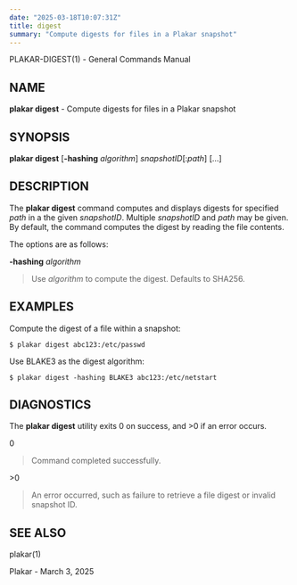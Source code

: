 ```yaml
---
date: "2025-03-18T10:07:31Z"
title: digest
summary: "Compute digests for files in a Plakar snapshot"
---
```

PLAKAR-DIGEST(1) - General Commands Manual

## NAME

**plakar digest** - Compute digests for files in a Plakar snapshot

## SYNOPSIS

**plakar digest**
\[**-hashing**&nbsp;*algorithm*]
*snapshotID*\[:*path*]
\[...]

## DESCRIPTION

The
**plakar digest**
command computes and displays digests for specified
*path*
in a the given
*snapshotID*.
Multiple
*snapshotID*
and
*path*
may be given.
By default, the command computes the digest by reading the file
contents.

The options are as follows:

**-hashing** *algorithm*

> Use
> *algorithm*
> to compute the digest.
> Defaults to SHA256.

## EXAMPLES

Compute the digest of a file within a snapshot:

	$ plakar digest abc123:/etc/passwd

Use BLAKE3 as the digest algorithm:

	$ plakar digest -hashing BLAKE3 abc123:/etc/netstart

## DIAGNOSTICS

The **plakar digest** utility exits&#160;0 on success, and&#160;&gt;0 if an error occurs.

0

> Command completed successfully.

&gt;0

> An error occurred, such as failure to retrieve a file digest or
> invalid snapshot ID.

## SEE ALSO

plakar(1)

Plakar - March 3, 2025
